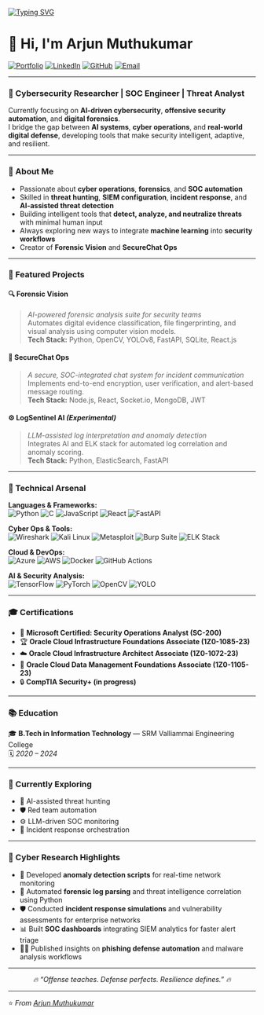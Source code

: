 [![Typing SVG](https://readme-typing-svg.demolab.com?font=Fira+Code&pause=1000&color=00FFFF&width=435&lines=Hi+I'm+Arjun+Muthukumar;Cybersecurity+Researcher)](https://git.io/typing-svg)

# 👋 Hi, I'm Arjun Muthukumar  
[![Portfolio](https://img.shields.io/badge/Portfolio-000000?style=for-the-badge&logo=About.me&logoColor=white)](https://arjunmuthukumar.netlify.app/)
[![LinkedIn](https://img.shields.io/badge/LinkedIn-0A66C2?style=for-the-badge&logo=linkedin&logoColor=white)](https://linkedin.com/in/arjunmuthukumar)
[![GitHub](https://img.shields.io/badge/GitHub-181717?style=for-the-badge&logo=github&logoColor=white)](https://github.com/arjunmuthukumar)
[![Email](https://img.shields.io/badge/Email-0078D4?style=for-the-badge&logo=gmail&logoColor=white)](mailto:arjunmuthukumar@email.com)

---

### 🧠 Cybersecurity Researcher | SOC Engineer | Threat Analyst  

Currently focusing on **AI-driven cybersecurity**, **offensive security automation**, and **digital forensics**.  
I bridge the gap between **AI systems**, **cyber operations**, and **real-world digital defense**, developing tools that make security intelligent, adaptive, and resilient.

---

### 🧩 About Me  

- Passionate about **cyber operations**, **forensics**, and **SOC automation**  
- Skilled in **threat hunting**, **SIEM configuration**, **incident response**, and **AI-assisted threat detection**  
- Building intelligent tools that **detect, analyze, and neutralize threats** with minimal human input  
- Always exploring new ways to integrate **machine learning** into **security workflows**  
- Creator of **Forensic Vision** and **SecureChat Ops**

---

### 🧠 Featured Projects  

#### 🔍 **Forensic Vision**  
> *AI-powered forensic analysis suite for security teams*  
Automates digital evidence classification, file fingerprinting, and visual analysis using computer vision models.  
**Tech Stack:** Python, OpenCV, YOLOv8, FastAPI, SQLite, React.js  

#### 💬 **SecureChat Ops**  
> *A secure, SOC-integrated chat system for incident communication*  
Implements end-to-end encryption, user verification, and alert-based message routing.  
**Tech Stack:** Node.js, React, Socket.io, MongoDB, JWT  

#### ⚙️ **LogSentinel AI** *(Experimental)*  
> *LLM-assisted log interpretation and anomaly detection*  
Integrates AI and ELK stack for automated log correlation and anomaly scoring.  
**Tech Stack:** Python, ElasticSearch, FastAPI  

---

### 🧰 Technical Arsenal  

**Languages & Frameworks:**  
![Python](https://img.shields.io/badge/-Python-3776AB?style=flat-square&logo=python&logoColor=white)
![C](https://img.shields.io/badge/-C-A8B9CC?style=flat-square&logo=c&logoColor=black)
![JavaScript](https://img.shields.io/badge/-JavaScript-F7DF1E?style=flat-square&logo=javascript&logoColor=black)
![React](https://img.shields.io/badge/-React-61DAFB?style=flat-square&logo=react&logoColor=white)
![FastAPI](https://img.shields.io/badge/-FastAPI-009688?style=flat-square&logo=fastapi&logoColor=white)

**Cyber Ops & Tools:**  
![Wireshark](https://img.shields.io/badge/-Wireshark-1679A7?style=flat-square&logo=wireshark&logoColor=white)
![Kali Linux](https://img.shields.io/badge/-Kali%20Linux-557C94?style=flat-square&logo=kalilinux&logoColor=white)
![Metasploit](https://img.shields.io/badge/-Metasploit-1F1F1F?style=flat-square&logo=metasploit&logoColor=white)
![Burp Suite](https://img.shields.io/badge/-Burp%20Suite-FF6C37?style=flat-square&logo=burp-suite&logoColor=white)
![ELK Stack](https://img.shields.io/badge/-ELK%20Stack-005571?style=flat-square&logo=elasticstack&logoColor=white)

**Cloud & DevOps:**  
![Azure](https://img.shields.io/badge/-Azure-0078D4?style=flat-square&logo=microsoft-azure&logoColor=white)
![AWS](https://img.shields.io/badge/-AWS-232F3E?style=flat-square&logo=amazon-aws&logoColor=white)
![Docker](https://img.shields.io/badge/-Docker-2496ED?style=flat-square&logo=docker&logoColor=white)
![GitHub Actions](https://img.shields.io/badge/-GitHub%20Actions-2088FF?style=flat-square&logo=githubactions&logoColor=white)

**AI & Security Analysis:**  
![TensorFlow](https://img.shields.io/badge/-TensorFlow-FF6F00?style=flat-square&logo=tensorflow&logoColor=white)
![PyTorch](https://img.shields.io/badge/-PyTorch-EE4C2C?style=flat-square&logo=pytorch&logoColor=white)
![OpenCV](https://img.shields.io/badge/-OpenCV-5C3EE8?style=flat-square&logo=opencv&logoColor=white)
![YOLO](https://img.shields.io/badge/-YOLOv8-00FFFF?style=flat-square&logo=yolo&logoColor=black)

---

### 🎓 Certifications  

- 🧩 **Microsoft Certified: Security Operations Analyst (SC-200)**  
- 🏆 **Oracle Cloud Infrastructure Foundations Associate (1Z0-1085-23)**  
- ☁️ **Oracle Cloud Infrastructure Architect Associate (1Z0-1072-23)**  
- 🧠 **Oracle Cloud Data Management Foundations Associate (1Z0-1105-23)**
- 🔒 **CompTIA Security+ (in progress)**   

---

### 📚 Education  

🎓 **B.Tech in Information Technology** — SRM Valliammai Engineering College  
🗓️ *2020 – 2024*

---

### 🌱 Currently Exploring  

- 🤖 AI-assisted threat hunting  
- 🛡️ Red team automation  
- ⚙️ LLM-driven SOC monitoring  
- 🚨 Incident response orchestration  

---

### 🧠 Cyber Research Highlights  

- 🚨 Developed **anomaly detection scripts** for real-time network monitoring  
- 🧩 Automated **forensic log parsing** and threat intelligence correlation using Python  
- 🛡️ Conducted **incident response simulations** and vulnerability assessments for enterprise networks  
- 📊 Built **SOC dashboards** integrating SIEM analytics for faster alert triage  
- 🕵️‍♂️ Published insights on **phishing defense automation** and malware analysis workflows  

---

<p align="center">
  <i>🔥 “Offense teaches. Defense perfects. Resilience defines.” 🔥</i>
</p>

---

⭐️ *From [Arjun Muthukumar](https://github.com/arjunmuthukumar)*

